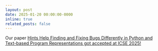 ```yaml
---
layout: post
date: 2025-01-20 00:00:00-0000
inline: true
related_posts: false
---
```


Our paper <a href="https://arxiv.org/abs/2412.12471">Hints Help Finding and Fixing Bugs Differently in Python and Text-based Program Representations got accepted at ICSE 2025!
